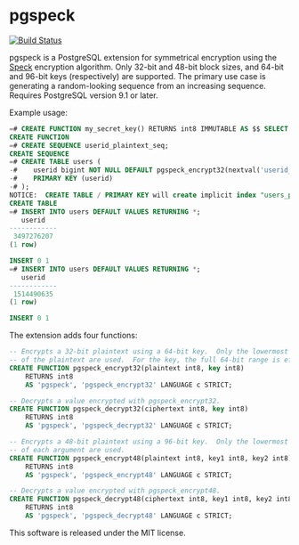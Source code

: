 pgspeck
=======

[![Build Status](https://travis-ci.org/johto/pgspeck.svg?branch=master)](https://travis-ci.org/johto/pgspeck)

pgspeck is a PostgreSQL extension for symmetrical encryption using the
[Speck](https://en.wikipedia.org/wiki/Speck_(cipher)) encryption algorithm.
Only 32-bit and 48-bit block sizes, and 64-bit and 96-bit keys (respectively)
are supported.  The primary use case is generating a random-looking sequence
from an increasing sequence.  Requires PostgreSQL version 9.1 or later.

Example usage:

```SQL
=# CREATE FUNCTION my_secret_key() RETURNS int8 IMMUTABLE AS $$ SELECT 1234567890987654321 $$ LANGUAGE sql;
CREATE FUNCTION
=# CREATE SEQUENCE userid_plaintext_seq;
CREATE SEQUENCE
=# CREATE TABLE users (
-#    userid bigint NOT NULL DEFAULT pgspeck_encrypt32(nextval('userid_plaintext_seq'), my_secret_key()),
-#    PRIMARY KEY (userid)
-# );
NOTICE:  CREATE TABLE / PRIMARY KEY will create implicit index "users_pkey" for table "users"
CREATE TABLE
=# INSERT INTO users DEFAULT VALUES RETURNING *;
   userid
------------
 3497276207
(1 row)

INSERT 0 1
=# INSERT INTO users DEFAULT VALUES RETURNING *;
   userid
------------
 1514490635
(1 row)

INSERT 0 1
```

The extension adds four functions:

```SQL
-- Encrypts a 32-bit plaintext using a 64-bit key.  Only the lowermost 32 bits
-- of the plaintext are used.  For the key, the full 64-bit range is effective.
CREATE FUNCTION pgspeck_encrypt32(plaintext int8, key int8)
	RETURNS int8
	AS 'pgspeck', 'pgspeck_encrypt32' LANGUAGE c STRICT;

-- Decrypts a value encrypted with pgspeck_encrypt32.
CREATE FUNCTION pgspeck_decrypt32(ciphertext int8, key int8)
	RETURNS int8
	AS 'pgspeck', 'pgspeck_decrypt32' LANGUAGE c STRICT;

-- Encrypts a 48-bit plaintext using a 96-bit key.  Only the lowermost 48 bits
-- of each argument are used.
CREATE FUNCTION pgspeck_encrypt48(plaintext int8, key1 int8, key2 int8)
	RETURNS int8
	AS 'pgspeck', 'pgspeck_encrypt48' LANGUAGE c STRICT;

-- Decrypts a value encrypted with pgspeck_encrypt48.
CREATE FUNCTION pgspeck_decrypt48(ciphertext int8, key1 int8, key2 int8)
	RETURNS int8
	AS 'pgspeck', 'pgspeck_decrypt48' LANGUAGE c STRICT;
```

This software is released under the MIT license.
